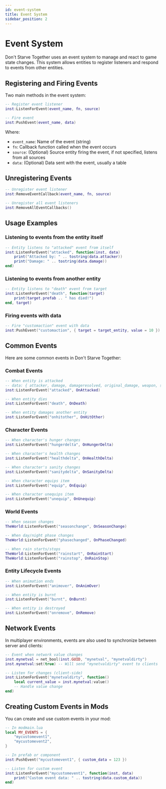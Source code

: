 ```yaml
---
id: event-system
title: Event System
sidebar_position: 2
---
```


# Event System

Don't Starve Together uses an event system to manage and react to game state changes. This system allows entities to register listeners and respond to events from other entities.

## Registering and Firing Events

Two main methods in the event system:

```lua
-- Register event listener
inst:ListenForEvent(event_name, fn, source)

-- Fire event
inst:PushEvent(event_name, data)
```

Where:
- `event_name`: Name of the event (string)
- `fn`: Callback function called when the event occurs
- `source`: (Optional) Source entity firing the event, if not specified, listens from all sources
- `data`: (Optional) Data sent with the event, usually a table

## Unregistering Events

```lua
-- Unregister event listener
inst:RemoveEventCallback(event_name, fn, source)

-- Unregister all event listeners
inst:RemoveAllEventCallbacks()
```

## Usage Examples

### Listening to events from the entity itself

```lua
-- Entity listens to "attacked" event from itself
inst:ListenForEvent("attacked", function(inst, data)
    print("Attacked by: " .. tostring(data.attacker))
    print("Damage: " .. tostring(data.damage))
end)
```

### Listening to events from another entity

```lua
-- Entity listens to "death" event from target
inst:ListenForEvent("death", function(target)
    print(target.prefab .. " has died!")
end, target)
```

### Firing events with data

```lua
-- Fire "customaction" event with data
inst:PushEvent("customaction", { target = target_entity, value = 10 })
```

## Common Events

Here are some common events in Don't Starve Together:

### Combat Events

```lua
-- When entity is attacked
-- data: { attacker, damage, damageresolved, original_damage, weapon, stimuli, spdamage, redirected, noimpactsound }
inst:ListenForEvent("attacked", OnAttacked)

-- When entity dies
inst:ListenForEvent("death", OnDeath)

-- When entity damages another entity
inst:ListenForEvent("onhitother", OnHitOther)
```

### Character Events

```lua
-- When character's hunger changes
inst:ListenForEvent("hungerdelta", OnHungerDelta)

-- When character's health changes
inst:ListenForEvent("healthdelta", OnHealthDelta)

-- When character's sanity changes
inst:ListenForEvent("sanitydelta", OnSanityDelta)

-- When character equips item
inst:ListenForEvent("equip", OnEquip)

-- When character unequips item
inst:ListenForEvent("unequip", OnUnequip)
```

### World Events

```lua
-- When season changes
TheWorld:ListenForEvent("seasonchange", OnSeasonChange)

-- When day/night phase changes
TheWorld:ListenForEvent("phasechanged", OnPhaseChanged)

-- When rain starts/stops
TheWorld:ListenForEvent("rainstart", OnRainStart)
TheWorld:ListenForEvent("rainstop", OnRainStop)
```

### Entity Lifecycle Events

```lua
-- When animation ends
inst:ListenForEvent("animover", OnAnimOver)

-- When entity is burnt
inst:ListenForEvent("burnt", OnBurnt)

-- When entity is destroyed
inst:ListenForEvent("onremove", OnRemove)
```

## Network Events

In multiplayer environments, events are also used to synchronize between server and clients:

```lua
-- Event when network value changes
inst.mynetval = net_bool(inst.GUID, "mynetval", "mynetvaldirty")
inst.mynetval:set(true) -- Will send "mynetvaldirty" event to clients

-- Listen for changes (client-side)
inst:ListenForEvent("mynetvaldirty", function()
    local current_value = inst.mynetval:value()
    -- Handle value change
end)
```

## Creating Custom Events in Mods

You can create and use custom events in your mod:

```lua
-- In modmain.lua
local MY_EVENTS = {
    "mycustomevent1",
    "mycustomevent2",
}

-- In prefab or component
inst:PushEvent("mycustomevent1", { custom_data = 123 })

-- Listen for custom event
inst:ListenForEvent("mycustomevent1", function(inst, data)
    print("Custom event data: " .. tostring(data.custom_data))
end)
``` 